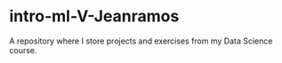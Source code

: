 # intro-ml-V-Jeanramos
A repository where I store projects and exercises from my Data Science course.
